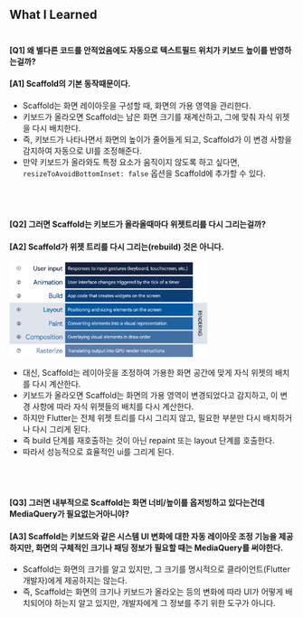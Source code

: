 

## What I Learned

#

#### [Q1] 왜 별다른 코드를 안적었음에도 자동으로 텍스트필드 위치가 키보드 높이를 반영하는걸까?


#### [A1] Scaffold의 기본 동작때문이다.
- Scaffold는 화면 레이아웃을 구성할 때, 화면의 가용 영역을 관리한다. 
- 키보드가 올라오면 Scaffold는 남은 화면 크기를 재계산하고, 그에 맞춰 자식 위젯을 다시 배치한다. 
- 즉, 키보드가 나타나면서 화면의 높이가 줄어들게 되고, Scaffold가 이 변경 사항을 감지하여 자동으로 UI를 조정해준다.
- 만약 키보드가 올라와도 특정 요소가 움직이지 않도록 하고 싶다면, `resizeToAvoidBottomInset: false` 옵션을 Scaffold에 추가할 수 있다.

<br/>

#

#### [Q2] 그러면 Scaffold는 키보드가 올라올때마다 위젯트리를 다시 그리는걸까?

#### [A2]  Scaffold가 위젯 트리를 다시 그리는(rebuild) 것은 아니다.
<img src="readme_images/img.png" width="350">

- 대신, Scaffold는 레이아웃을 조정하여 가용한 화면 공간에 맞게 자식 위젯의 배치를 다시 계산한다. 
- 키보드가 올라오면 Scaffold는 화면의 가용 영역이 변경되었다고 감지하고, 이 변경 사항에 따라 자식 위젯들의 배치를 다시 계산한다. 
- 하지만 Flutter는 전체 위젯 트리를 다시 그리지 않고, 필요한 부분만 다시 배치하거나 다시 그리게 된다. 
- 즉 build 단계를 재호출하는 것이 아닌 repaint 또는 layout 단계를 호출한다. 
- 따라서 성능적으로 효율적인 ui를 그리게 된다.

<br/>

#

#### [Q3] 그러면 내부적으로 Scaffold는  화면 너비/높이를 옵저빙하고 있다는건데 MediaQuery가 필요없는거아니야?
#### [A3] Scaffold는 키보드와 같은 시스템 UI 변화에 대한 자동 레이아웃 조정 기능을 제공하지만, 화면의 구체적인 크기나 패딩 정보가 필요할 때는 MediaQuery를 써야한다.
- Scaffold는 화면의 크기를 알고 있지만, 그 크기를 명시적으로 클라이언트(Flutter 개발자)에게 제공하지는 않는다. 
- 즉, Scaffold는 화면의 크기나 키보드가 올라오는 등의 변화에 따라 UI가 어떻게 배치되어야 하는지 알고 있지만, 개발자에게 그 정보를 주기 위한 도구가 아니다.

<br/>

#
